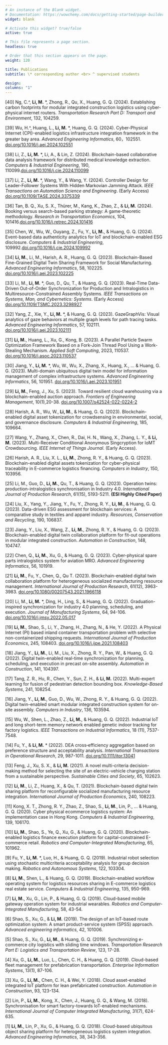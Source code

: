 ```yaml
---
# An instance of the Blank widget.
# Documentation: https://wowchemy.com/docs/getting-started/page-builder/
widget: blank

# Activate this widget? true/false
active: true

# This file represents a page section.
headless: true

# Order that this section appears on the page.
weight: 120

title: Publications
subtitle: \* corresponding author <br> ^ supervised students

design:
columns: "1"
---
```

[40] Ng, C.^, **Li, M.** *, Zhong, R., Qu, X., Huang, G. Q. (2024). Establishing carbon footprints for modular integrated construction logistics using cyber-physical internet routers. *Transportation Research Part D: Transport and Environment*, 132, 104259.

[39] Wu, H.^, Huang, L., **Li, M.** *, Huang, G. Q. (2024). Cyber-Physical Internet (CPI)-enabled logistics infrastructure integration framework in the greater bay area. *Advanced Engineering Informatics*, 60，102551. [doi.org/10.1016/j.aei.2024.102551](https://doi.org/10.1016/j.aei.2024.102551)

[38] Li, Z., **Li, M.** *, Li, A., & Lin, Z. (2024). Blockchain-based collaborative data analysis framework for distributed medical knowledge extraction. *Computers & Industrial Engineering*, 190, 110099.[doi.org/10.1016/j.cie.2024.110099](https://doi.org/10.1016/j.cie.2024.110099)

[37] Li, Z., **Li, M.** *, Wang, Y., & Wang, Y. (2024). Controller Design for Leader-Follower Systems With Hidden Markovian Jamming Attack. *IEEE Transactions on Automation Science and Engineering*. (Early Access) [doi.org/10.1109/TASE.2024.3375339](https://doi.org/10.1109/TASE.2024.3375339)

[36] Tan, B. Q., Xu, S. X., Thürer, M., Kang, K., Zhao, Z., & **Li, M.** (2024). Booking versus search-based parking strategy: A game-theoretic methodology. *Research in Transportation Economics*, 104, 101416.[doi.org/10.1016/j.retrec.2024.101416](https://doi.org/10.1016/j.retrec.2024.101416)

[35] Chen, W., Wu, W., Ouyang, Z., Fu, Y., **Li, M.**, & Huang, G. Q. (2024). Event-based data authenticity analytics for IoT and blockchain-enabled ESG disclosure. *Computers & Industrial Engineering*, 109992.[doi.org/10.1016/j.cie.2024.109992](https://doi.org/10.1016/j.cie.2024.109992)

[34] **Li, M.**, Li, M., Harish, A. R., Huang, G. Q. (2023). Blockchain-Based Fine-Grained Digital Twin Sharing Framework for Social Manufacturing. *Advanced Engineering Informatics*, 58, 102225. [doi.org/10.1016/j.aei.2023.102225](https://doi.org/10.1016/j.aei.2023.102225)

[33] Li, M., **Li, M.** *, Guo, D., Qu, T., & Huang, G. Q. (2023). Real-Time Data-Driven Out-of-Order Synchronization for Production and Intralogistics in Multiresource-Constrained Assembly Systems. *IEEE Transactions on Systems, Man, and Cybernetics: Systems*. (Early Access) [doi.org/10.1109/TSMC.2023.3298927](https://doi.org/10.1109/TSMC.2023.3298927)

[32] Yang, Z., Xie, Y., **Li, M.** *, & Huang, G. Q. (2023). GazeGraphVis: Visual analytics of gaze behaviors at multiple graph levels for path tracing tasks. *Advanced Engineering Informatics*, 57, 102111. [doi.org/10.1016/j.aei.2023.102111](https://doi.org/10.1016/j.aei.2023.102111)

[31] **Li, M.**, Huang, L., Xu, G., Kong, B. (2023). A Parallel Particle Swarm Optimization Framework Based on a Fork-Join Thread Pool Using a Work-Stealing Mechanism. *Applied Soft Computing*, 2023, 110537. [doi.org/10.1016/j.asoc.2023.110537](https://doi.org/10.1016/j.asoc.2023.110537)

[30] Jiang, Y., **Li, M.** *, Wu, W., Wu, X., Zhang, X., Huang, X., ... & Huang, G. G. (2023). Multi-domain ubiquitous digital twin model for information management of complex infrastructure systems. *Advanced Engineering Informatics*, 56, 101951. [doi.org/10.1016/j.aei.2023.101951](https://doi.org/10.1016/j.aei.2023.101951)

[29] **Li, M.**, Feng, J., Xu, S.  (2023). Toward resilient cloud warehousing via a blockchain-enabled auction approach. *Frontiers of Engineering Management*, 10(1),20-38. [doi.org/10.1007/s42524-022-0224-2](https://doi.org/10.1007/s42524-022-0224-2)

[28] Harish, A. R., Wu, W., **Li, M.**, & Huang, G. Q. (2023). Blockchain-enabled digital asset tokenization for crowdsensing in environmental, social, and governance disclosure. *Computers & Industrial Engineering*, 185, 109664.

[27] Wang, Y., Zhang, X., Chen, R., Dai, H. N., Wang, X., Zhang, L. Y., & **Li, M.** (2023). Multi-Receiver Conditional Anonymous Singcryption for IoMT Crowdsourcing. *IEEE Internet of Things Journal*. (Early Access).

[26] Harish, A. R., Liu, X. L., **Li, M.**, Zhong, R. Y., & Huang, G. Q. (2023). Blockchain-enabled digital assets tokenization for cyber-physical traceability in E-commerce logistics financing. *Computers in Industry*, 150, 103956.

[25] Li, M., Guo, D., **Li, M.**, Qu, T., & Huang, G. Q. (2023). Operation twins: production-intralogistics synchronisation in Industry 4.0. *International Journal of Production Research*, 61(15), 5193-5211. **(ESI Highly Cited Paper)**

[24] Liu, X., Yang, Y., Jiang, Y., Fu, Y., Zhong, R. Y., **Li, M.**, & Huang, G. Q. (2023). Data-driven ESG assessment for blockchain services: A comparative study in textiles and apparel industry. *Resources, Conservation and Recycling*, 190, 106837.

[23] Jiang, Y., Liu, X., Wang, Z., **Li, M.**, Zhong, R. Y., & Huang, G. Q. (2023). Blockchain-enabled digital twin collaboration platform for fit-out operations in modular integrated construction. *Automation in Construction*, 148, 104747.

[22] Chen, Q., **Li, M.**, Xu, G., & Huang, G. Q. (2023). Cyber-physical spare parts intralogistics system for aviation MRO. *Advanced Engineering Informatics*, 56, 101919.

[21] **Li, M.**, Fu, Y., Chen, Q., Qu T. (2023). Blockchain-enabled digital twin collaboration platform for heterogeneous socialized manufacturing resource management. *International Journal of Production Research*, 61(12), 3963-3983. [doi.org/10.1080/00207543.2021.1966118](https://doi.org/10.1080/00207543.2021.1966118)

[20] Li, M., **Li, M.** *, Ding, H., Ling, S., & Huang, G. Q. (2022). Graduation-inspired synchronization for industry 4.0 planning, scheduling, and execution. *Journal of Manufacturing Systems*, 64, 94-106. [doi.org/10.1016/j.jmsy.2022.05.017](https://doi.org/10.1016/j.jmsy.2022.05.017)

[19] **Li, M.**, Shao, S., Li, Y., Zhang, H., Zhang, N., & He, Y. (2022). A Physical Internet (PI) based inland container transportation problem with selective non-containerized shipping requests. *International Journal of Production Economics*, 245, 108403. [doi.org/10.1016/j.ijpe.2021.108403](https://doi.org/10.1016/j.ijpe.2021.108403)

[18] Jiang, Y., **Li, M.**, Li, M., Liu, X., Zhong, R. Y., Pan, W., & Huang, G. Q. (2022). Digital twin-enabled real-time synchronization for planning, scheduling, and execution in precast on-site assembly. *Automation in Construction*, 141, 104397.

[17] Tang, Z. R., Hu, R., Chen, Y., Sun, Z. H., & **Li, M.** (2022). Multi-expert learning for fusion of pedestrian detection bounding box. *Knowledge-Based Systems*, 241, 108254.

[16] Jiang, Y., **Li, M.**, Guo, D., Wu, W., Zhong, R. Y., & Huang, G. Q. (2022). Digital twin-enabled smart modular integrated construction system for on-site assembly. *Computers in Industry*, 136, 103594.

[15] Wu, W., Shen, L., Zhao, Z., **Li, M.**, & Huang, G. Q. (2022). Industrial IoT and long short-term memory network enabled genetic indoor tracking for factory logistics. *IEEE Transactions on Industrial Informatics*, 18 (11), 7537-7548.

[14] Fu, Y., & **Li, M.** * (2022). DEA cross‐efficiency aggregation based on preference structure and acceptability analysis. *International Transactions in Operational Research*, 29, 987-1011. [doi.org/10.1111/itor.13041](https://doi.org/10.1111/itor.13041)

[13] Feng, J., Xu, S. X., & **Li, M.** (2021). A novel multi-criteria decision-making method for selecting the site of an electric-vehicle charging station from a sustainable perspective. *Sustainable Cities and Society*, 65, 102623.

[12] **Li, M.**, Li, Z., Huang, X., & Qu, T. (2021). Blockchain-based digital twin sharing platform for reconfigurable socialized manufacturing resource integration. *International Journal of Production Economics*, 240, 108223.

[11] Kong, X. T., Zhong, R. Y., Zhao, Z., Shao, S., **Li, M.**, Lin, P., ... & Huang, G. Q. (2020). Cyber physical ecommerce logistics system: An implementation case in Hong Kong. *Computers & Industrial Engineering*, 139, 106170.

[10] **Li, M.**, Shao, S., Ye, Q., Xu, G., & Huang, G. Q. (2020). Blockchain-enabled logistics finance execution platform for capital-constrained E-commerce retail. *Robotics and Computer-Integrated Manufacturing*, 65, 101962.

[9] Fu, Y., **Li, M.** *, Luo, H., & Huang, G. Q. (2019). Industrial robot selection using stochastic multicriteria acceptability analysis for group decision making. *Robotics and Autonomous Systems*, 122, 103304.

[8] **Li, M.**, Shen, L., & Huang, G. Q. (2019). Blockchain-enabled workflow operating system for logistics resources sharing in E-commerce logistics real estate service. *Computers & Industrial Engineering*, 135, 950-969.

[7] **Li, M.**, Xu, G., Lin, P., & Huang, G. Q. (2019). Cloud-based mobile gateway operation system for industrial wearables. *Robotics and Computer-Integrated Manufacturing*, 58, 43-54.

[6] Shao, S., Xu, G., & **Li, M.** (2019). The design of an IoT-based route optimization system: A smart product-service system (SPSS) approach. *Advanced engineering informatics*, 42, 101006.

[5] Shao, S., Xu, G., **Li, M.**, & Huang, G. Q. (2019). Synchronizing e-commerce city logistics with sliding time windows. *Transportation Research Part E: Logistics and Transportation Review*, 123, 17-28.

[4] Xu, G., **Li, M.**, Luo, L., Chen, C. H., & Huang, G. Q. (2019). Cloud-based fleet management for prefabrication transportation. *Enterprise Information Systems*, 13(1), 87-106.

[3] Xu, G., **Li, M.**, Chen, C. H., & Wei, Y. (2018). Cloud asset-enabled integrated IoT platform for lean prefabricated construction. *Automation in Construction*, 93, 123-134.

[2] Lin, P., **Li, M.**, Kong, X., Chen, J., Huang, G. Q., & Wang, M. (2018). Synchronisation for smart factory-towards IoT-enabled mechanisms. *International Journal of Computer Integrated Manufacturing*, 31(7), 624-635.

[1] **Li, M.**, Lin, P., Xu, G., & Huang, G. Q. (2018). Cloud-based ubiquitous object sharing platform for heterogeneous logistics system integration. *Advanced Engineering Informatics*, 38, 343-356.
